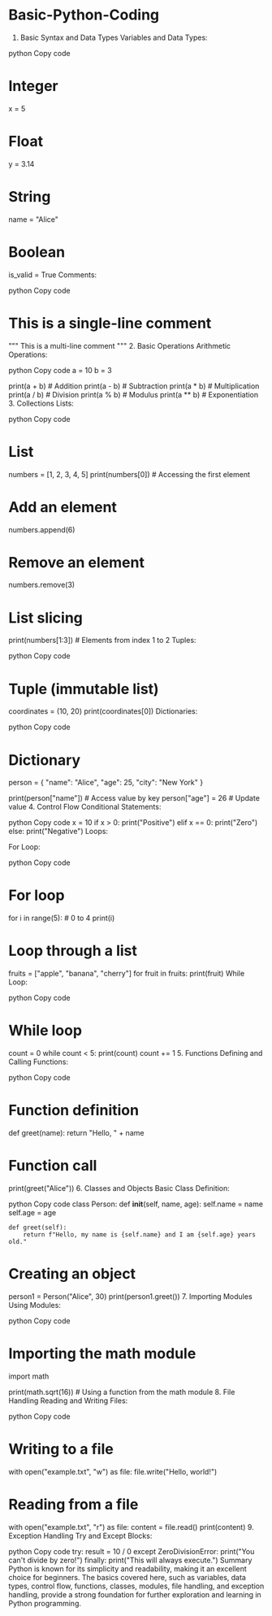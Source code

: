 # Basic-Python-Coding
1. Basic Syntax and Data Types
Variables and Data Types:

python
Copy code
# Integer 
x = 5

# Float
y = 3.14

# String
name = "Alice"

# Boolean
is_valid = True
Comments:

python
Copy code
# This is a single-line comment

"""
This is a
multi-line comment
"""
2. Basic Operations
Arithmetic Operations:

python
Copy code
a = 10
b = 3

print(a + b)  # Addition
print(a - b)  # Subtraction
print(a * b)  # Multiplication
print(a / b)  # Division
print(a % b)  # Modulus
print(a ** b) # Exponentiation
3. Collections
Lists:

python
Copy code
# List
numbers = [1, 2, 3, 4, 5]
print(numbers[0])  # Accessing the first element

# Add an element
numbers.append(6)

# Remove an element
numbers.remove(3)

# List slicing
print(numbers[1:3])  # Elements from index 1 to 2
Tuples:

python
Copy code
# Tuple (immutable list)
coordinates = (10, 20)
print(coordinates[0])
Dictionaries:

python
Copy code
# Dictionary
person = {
    "name": "Alice",
    "age": 25,
    "city": "New York"
}

print(person["name"])  # Access value by key
person["age"] = 26    # Update value
4. Control Flow
Conditional Statements:

python
Copy code
x = 10
if x > 0:
    print("Positive")
elif x == 0:
    print("Zero")
else:
    print("Negative")
Loops:

For Loop:

python
Copy code
# For loop
for i in range(5):  # 0 to 4
    print(i)

# Loop through a list
fruits = ["apple", "banana", "cherry"]
for fruit in fruits:
    print(fruit)
While Loop:

python
Copy code
# While loop
count = 0
while count < 5:
    print(count)
    count += 1
5. Functions
Defining and Calling Functions:

python
Copy code
# Function definition
def greet(name):
    return "Hello, " + name

# Function call
print(greet("Alice"))
6. Classes and Objects
Basic Class Definition:

python
Copy code
class Person:
    def __init__(self, name, age):
        self.name = name
        self.age = age

    def greet(self):
        return f"Hello, my name is {self.name} and I am {self.age} years old."

# Creating an object
person1 = Person("Alice", 30)
print(person1.greet())
7. Importing Modules
Using Modules:

python
Copy code
# Importing the math module
import math

print(math.sqrt(16))  # Using a function from the math module
8. File Handling
Reading and Writing Files:

python
Copy code
# Writing to a file
with open("example.txt", "w") as file:
    file.write("Hello, world!")

# Reading from a file
with open("example.txt", "r") as file:
    content = file.read()
    print(content)
9. Exception Handling
Try and Except Blocks:

python
Copy code
try:
    result = 10 / 0
except ZeroDivisionError:
    print("You can't divide by zero!")
finally:
    print("This will always execute.")
Summary
Python is known for its simplicity and readability, making it an excellent choice for beginners. The basics covered here, such as variables, data types, control flow, functions, classes, modules, file handling, and exception handling, provide a strong foundation for further exploration and learning in Python programming.






